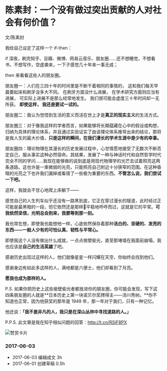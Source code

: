 # 陈素封：一个没有做过突出贡献的人对社会有何价值？

文/陈素封

我给自己设定了这样一个 if-then：

if 深夜，刷完知乎、豆瓣、微博、网易云音乐、朋友圈……还不想睡觉，不想看书，不想写作，空虚袭来，一下子感觉几十年来一事无成；

then 来看看这些人的朋友圈。

朋友圈一：人们在三四十年的时间里是不断干着相同的事情的， 这和我们每天早晨要起床和刷牙没多大不同。 在刷牙方面没什么进展， 在学术研究方面则应当有进展， 可实际上进展不是那么经常地发生。 我们很可能会虚度三十年时间却一无所获。 **即使这样， 我还是要试一试的。**

朋友圈二：我认为觉悟到生活的意义而活在世上才是**真正的现实主义**的生活方式。

朋友圈三：对于像我这样的学者而言，如果能够将长期蕴藏在心中的假设或构想，归纳为具体的理论体系，并且通过实验证实了由该理论体系推导出来的结论，那将是我人生的最大价值，**只是这样的瞬间，在我们漫长的学术生涯中是少有的幸事。**

朋友圈四：理论物理在其漫长的历史发展过程中，心甘情愿地接受了无数次不断否定自己，服从事实这种必然宿命。其结果，发展了一种与神话时代和自然哲学时代完全不同的学问……我现在能够做的说到底是用现代物理学的光芒去试着照亮这两条道路。这也许是一束微弱的光亮，只能照亮自己附近十分狭窄的范围。在这种昏暗的光亮之下也许我们漏掉或看错了一些极为重要的东西。**不管怎么说，我们尝试一下吧。**

这样，我就会不甘心地爬上床躺下——

感觉自己的人生列车似乎还没有一路黑到底，它正在穿过漫长的隧道，此时经过正可能是最黑暗的一段，但它依然还是那样平稳地呼呼而过，这就是它的平常。**可我依然坚信，光明总会到来，我要等到那一刻。**

我也常在想，即使我也能想他一样，心底依然保存着那种**洁白的、坚硬的、发亮的东西——一般人少有的可怕认真、韧性与平常心。**

即使我这个人没有做出什么成就，一点点凿壁偷光，直至那堵墙在我面前崩塌，我也应该是**自己的生活英雄**了吧。

感谢历史出现过这样的人，他们就像星星一样闪耀在天空，你始终会找到他们。

感谢身边有如此多这样的人，满地都是六便士，他们却看到了月亮。

**愿我也成为那样的人。**

P.S. 如果你把历史上这些凿壁偷光者都放进你的朋友圈，你可能会发现，写下这四条朋友圈的人就是**日本历史上第一块诺贝尔奖牌得主——汤川秀树。**你不知道也正常，因为他获奖的那年是 1949 年，那一年对于我们，只有一种记忆。

他还说：**「我不是非凡的人，我只是在深山丛林中寻找道路的人。」**

P.P.S. 此文章是我在知乎相似问题的回答：http://t.cn/RSiF8PX

![赞赏卡片](https://mmbiz.qlogo.cn/mmbiz_jpg/HRoY0QT1GiaZT4YWic0rVjwkWXwMHnTrWupFZa2EcSgH8vBWgQSBoFRicAk0fKRlDagESZiatqHARjERgTymYYv6GA/0?wx_fmt=jpeg)


### 2017-06-03

- 2017-06-03 编辑成文 3h
- 2017-06-01 创建草稿 0.5h

